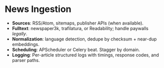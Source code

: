 # News Ingestion

- **Sources**: RSS/Atom, sitemaps, publisher APIs (when available).
- **Fulltext**: newspaper3k, trafilatura, or Readability; handle paywalls *legally*.
- **Normalization**: language detection, dedupe by checksum + near-dup embeddings.
- **Scheduling**: APScheduler or Celery beat. Stagger by domain.
- **Logging**: Per-article structured logs with timings, response codes, and parser paths.
